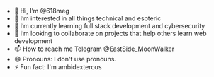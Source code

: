 - 👋 Hi, I’m @618meg
- 👀 I’m interested in all things technical and esoteric
- 🌱 I’m currently learning full stack development and cybersecurity
- 💞️ I’m looking to collaborate on projects that help others learn web development
- 📫 How to reach me Telegram @EastSide_MoonWalker 
- 😄 Pronouns: I don't use pronouns.
- ⚡ Fun fact: I'm ambidexterous 

<!---
618meg/618meg is a ✨ special ✨ repository because its `README.md` (this file) appears on your GitHub profile.
You can click the Preview link to take a look at your changes.
--->
